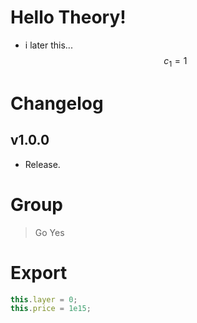 # Hello Theory!
- i later this...
$$ c_1 = 1 $$

# Changelog
## v1.0.0
- Release.

# Group
> Go
> Yes

# Export
```js
this.layer = 0;
this.price = 1e15;

```